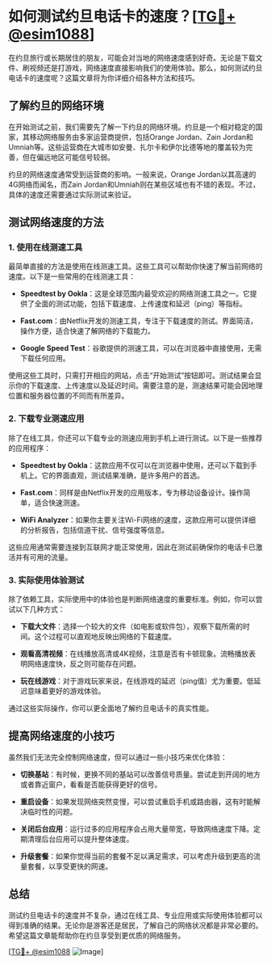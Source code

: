 # 如何测试约旦电话卡的速度？[[TG💪+ @esim1088](https://t.me/s/esim1088)]

在约旦旅行或长期居住的朋友，可能会对当地的网络速度感到好奇。无论是下载文件、刷视频还是打游戏，网络速度直接影响我们的使用体验。那么，如何测试约旦电话卡的速度呢？这篇文章将为你详细介绍各种方法和技巧。

## 了解约旦的网络环境

在开始测试之前，我们需要先了解一下约旦的网络环境。约旦是一个相对稳定的国家，其移动网络服务由多家运营商提供，包括Orange Jordan、Zain Jordan和Umniah等。这些运营商在大城市如安曼、扎尔卡和伊尔比德等地的覆盖较为完善，但在偏远地区可能信号较弱。

约旦的网络速度通常受到运营商的影响。一般来说，Orange Jordan以其高速的4G网络而闻名，而Zain Jordan和Umniah则在某些区域也有不错的表现。不过，具体的速度还需要通过实际测试来验证。

## 测试网络速度的方法

### 1. 使用在线测速工具

最简单直接的方法是使用在线测速工具。这些工具可以帮助你快速了解当前网络的速度。以下是一些常用的在线测速工具：

- **Speedtest by Ookla**：这是全球范围内最受欢迎的网络测速工具之一。它提供了全面的测试功能，包括下载速度、上传速度和延迟（ping）等指标。
  
- **Fast.com**：由Netflix开发的测速工具，专注于下载速度的测试。界面简洁，操作方便，适合快速了解网络的下载能力。

- **Google Speed Test**：谷歌提供的测速工具，可以在浏览器中直接使用，无需下载任何应用。

使用这些工具时，只需打开相应的网站，点击“开始测试”按钮即可。测试结果会显示你的下载速度、上传速度以及延迟时间。需要注意的是，测速结果可能会因地理位置和服务器位置的不同而有所差异。

### 2. 下载专业测速应用

除了在线工具，你还可以下载专业的测速应用到手机上进行测试。以下是一些推荐的应用程序：

- **Speedtest by Ookla**：这款应用不仅可以在浏览器中使用，还可以下载到手机上。它的界面直观，测试结果准确，是许多用户的首选。

- **Fast.com**：同样是由Netflix开发的应用版本，专为移动设备设计。操作简单，适合快速测速。

- **WiFi Analyzer**：如果你主要关注Wi-Fi网络的速度，这款应用可以提供详细的分析报告，包括信道干扰、信号强度等信息。

这些应用通常需要连接到互联网才能正常使用，因此在测试前确保你的电话卡已激活并有可用的流量。

### 3. 实际使用体验测试

除了依赖工具，实际使用中的体验也是判断网络速度的重要标准。例如，你可以尝试以下几种方式：

- **下载大文件**：选择一个较大的文件（如电影或软件包），观察下载所需的时间。这个过程可以直观地反映出网络的下载速度。

- **观看高清视频**：在线播放高清或4K视频，注意是否有卡顿现象。流畅播放表明网络速度快，反之则可能存在问题。

- **玩在线游戏**：对于游戏玩家来说，在线游戏的延迟（ping值）尤为重要。低延迟意味着更好的游戏体验。

通过这些实际操作，你可以更全面地了解约旦电话卡的真实性能。

## 提高网络速度的小技巧

虽然我们无法完全控制网络速度，但可以通过一些小技巧来优化体验：

- **切换基站**：有时候，更换不同的基站可以改善信号质量。尝试走到开阔的地方或者靠近窗户，看看是否能获得更好的信号。

- **重启设备**：如果发现网络突然变慢，可以尝试重启手机或路由器，这有时能解决临时性的问题。

- **关闭后台应用**：运行过多的应用程序会占用大量带宽，导致网络速度下降。定期清理后台应用可以提升整体速度。

- **升级套餐**：如果你觉得当前的套餐不足以满足需求，可以考虑升级到更高的流量套餐，以享受更快的网速。

## 总结

测试约旦电话卡的速度并不复杂，通过在线工具、专业应用或实际使用体验都可以得到准确的结果。无论你是游客还是居民，了解自己的网络状况都是非常必要的。希望这篇文章能帮助你在约旦享受到更优质的网络服务。

[[TG💪+ @esim1088](https://t.me/s/esim1088) ![Image](https://i.postimg.cc/4NQfJmqS/Snipaste-2025-05-13-00-14-12.png)]